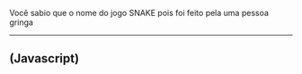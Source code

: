 Você sabio que o nome do jogo SNAKE
pois foi feito pela uma pessoa gringa


---------------------------------------
(Javascript)
---------------------------------------
